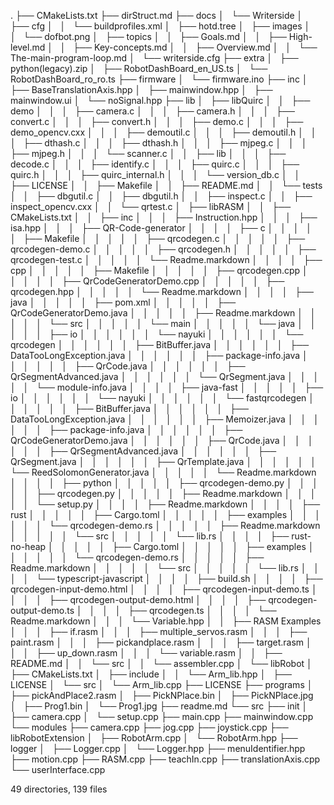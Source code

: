 .
├── CMakeLists.txt
├── dirStruct.md
├── docs
│   └── Writerside
│       ├── cfg
│       │   └── buildprofiles.xml
│       ├── hotd.tree
│       ├── images
│       │   └── dofbot.png
│       ├── topics
│       │   ├── Goals.md
│       │   ├── High-level.md
│       │   ├── Key-concepts.md
│       │   ├── Overview.md
│       │   └── The-main-program-loop.md
│       └── writerside.cfg
├── extra
│   ├── python(legacy).zip
│   ├── RobotDashBoard_en_US.ts
│   └── RobotDashBoard_ro_ro.ts
├── firmware
│   └── firmware.ino
├── inc
│   ├── BaseTranslationAxis.hpp
│   ├── mainwindow.hpp
│   ├── mainwindow.ui
│   └── noSignal.hpp
├── lib
│   ├── libQuirc
│   │   ├── demo
│   │   │   ├── camera.c
│   │   │   ├── camera.h
│   │   │   ├── convert.c
│   │   │   ├── convert.h
│   │   │   ├── demo.c
│   │   │   ├── demo_opencv.cxx
│   │   │   ├── demoutil.c
│   │   │   ├── demoutil.h
│   │   │   ├── dthash.c
│   │   │   ├── dthash.h
│   │   │   ├── mjpeg.c
│   │   │   ├── mjpeg.h
│   │   │   └── scanner.c
│   │   ├── lib
│   │   │   ├── decode.c
│   │   │   ├── identify.c
│   │   │   ├── quirc.c
│   │   │   ├── quirc.h
│   │   │   ├── quirc_internal.h
│   │   │   └── version_db.c
│   │   ├── LICENSE
│   │   ├── Makefile
│   │   ├── README.md
│   │   └── tests
│   │       ├── dbgutil.c
│   │       ├── dbgutil.h
│   │       ├── inspect.c
│   │       ├── inspect_opencv.cxx
│   │       └── qrtest.c
│   ├── libRASM
│   │   ├── CMakeLists.txt
│   │   ├── inc
│   │   │   ├── Instruction.hpp
│   │   │   ├── isa.hpp
│   │   │   ├── QR-Code-generator
│   │   │   │   ├── c
│   │   │   │   │   ├── Makefile
│   │   │   │   │   ├── qrcodegen.c
│   │   │   │   │   ├── qrcodegen-demo.c
│   │   │   │   │   ├── qrcodegen.h
│   │   │   │   │   ├── qrcodegen-test.c
│   │   │   │   │   └── Readme.markdown
│   │   │   │   ├── cpp
│   │   │   │   │   ├── Makefile
│   │   │   │   │   ├── qrcodegen.cpp
│   │   │   │   │   ├── QrCodeGeneratorDemo.cpp
│   │   │   │   │   ├── qrcodegen.hpp
│   │   │   │   │   └── Readme.markdown
│   │   │   │   ├── java
│   │   │   │   │   ├── pom.xml
│   │   │   │   │   ├── QrCodeGeneratorDemo.java
│   │   │   │   │   ├── Readme.markdown
│   │   │   │   │   └── src
│   │   │   │   │       └── main
│   │   │   │   │           └── java
│   │   │   │   │               ├── io
│   │   │   │   │               │   └── nayuki
│   │   │   │   │               │       └── qrcodegen
│   │   │   │   │               │           ├── BitBuffer.java
│   │   │   │   │               │           ├── DataTooLongException.java
│   │   │   │   │               │           ├── package-info.java
│   │   │   │   │               │           ├── QrCode.java
│   │   │   │   │               │           ├── QrSegmentAdvanced.java
│   │   │   │   │               │           └── QrSegment.java
│   │   │   │   │               └── module-info.java
│   │   │   │   ├── java-fast
│   │   │   │   │   ├── io
│   │   │   │   │   │   └── nayuki
│   │   │   │   │   │       └── fastqrcodegen
│   │   │   │   │   │           ├── BitBuffer.java
│   │   │   │   │   │           ├── DataTooLongException.java
│   │   │   │   │   │           ├── Memoizer.java
│   │   │   │   │   │           ├── package-info.java
│   │   │   │   │   │           ├── QrCodeGeneratorDemo.java
│   │   │   │   │   │           ├── QrCode.java
│   │   │   │   │   │           ├── QrSegmentAdvanced.java
│   │   │   │   │   │           ├── QrSegment.java
│   │   │   │   │   │           ├── QrTemplate.java
│   │   │   │   │   │           └── ReedSolomonGenerator.java
│   │   │   │   │   └── Readme.markdown
│   │   │   │   ├── python
│   │   │   │   │   ├── qrcodegen-demo.py
│   │   │   │   │   ├── qrcodegen.py
│   │   │   │   │   ├── Readme.markdown
│   │   │   │   │   └── setup.py
│   │   │   │   ├── Readme.markdown
│   │   │   │   ├── rust
│   │   │   │   │   ├── Cargo.toml
│   │   │   │   │   ├── examples
│   │   │   │   │   │   └── qrcodegen-demo.rs
│   │   │   │   │   ├── Readme.markdown
│   │   │   │   │   └── src
│   │   │   │   │       └── lib.rs
│   │   │   │   ├── rust-no-heap
│   │   │   │   │   ├── Cargo.toml
│   │   │   │   │   ├── examples
│   │   │   │   │   │   └── qrcodegen-demo.rs
│   │   │   │   │   ├── Readme.markdown
│   │   │   │   │   └── src
│   │   │   │   │       └── lib.rs
│   │   │   │   └── typescript-javascript
│   │   │   │       ├── build.sh
│   │   │   │       ├── qrcodegen-input-demo.html
│   │   │   │       ├── qrcodegen-input-demo.ts
│   │   │   │       ├── qrcodegen-output-demo.html
│   │   │   │       ├── qrcodegen-output-demo.ts
│   │   │   │       ├── qrcodegen.ts
│   │   │   │       └── Readme.markdown
│   │   │   └── Variable.hpp
│   │   ├── RASM Examples
│   │   │   ├── if.rasm
│   │   │   ├── multiple_servos.rasm
│   │   │   ├── paint.rasm
│   │   │   ├── pickandplace.rasm
│   │   │   ├── target.rasm
│   │   │   ├── up_down.rasm
│   │   │   └── variable.rasm
│   │   ├── README.md
│   │   └── src
│   │       └── assembler.cpp
│   └── libRobot
│       ├── CMakeLists.txt
│       ├── include
│       │   └── Arm_lib.hpp
│       ├── LICENSE
│       └── src
│           └── Arm_lib.cpp
├── LICENSE
├── programs
│   ├── pickAndPlace2.rasm
│   ├── PickNPlace.bin
│   ├── PickNPlace.jpg
│   ├── Prog1.bin
│   └── Prog1.jpg
├── readme.md
└── src
    ├── init
    │   ├── camera.cpp
    │   └── setup.cpp
    ├── main.cpp
    ├── mainwindow.cpp
    └── modules
        ├── camera.cpp
        ├── jog.cpp
        ├── joystick.cpp
        ├── libRobotExtension
        │   ├── RobotArm.cpp
        │   └── RobotArm.hpp
        ├── logger
        │   ├── Logger.cpp
        │   └── Logger.hpp
        ├── menuIdentifier.hpp
        ├── motion.cpp
        ├── RASM.cpp
        ├── teachIn.cpp
        ├── translationAxis.cpp
        └── userInterface.cpp

49 directories, 139 files
